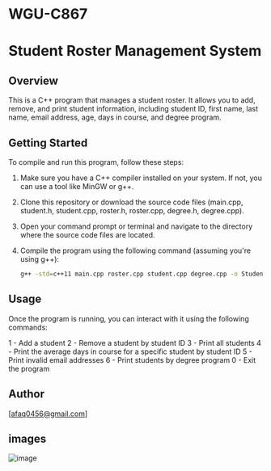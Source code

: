 # WGU-C867
# Student Roster Management System

## Overview
This is a C++ program that manages a student roster. It allows you to add, remove, and print student information, including student ID, first name, last name, email address, age, days in course, and degree program.

## Getting Started
To compile and run this program, follow these steps:

1. Make sure you have a C++ compiler installed on your system. If not, you can use a tool like MinGW or g++.

2. Clone this repository or download the source code files (main.cpp, student.h, student.cpp, roster.h, roster.cpp, degree.h, degree.cpp).

3. Open your command prompt or terminal and navigate to the directory where the source code files are located.

4. Compile the program using the following command (assuming you're using g++):
   ```bash
   g++ -std=c++11 main.cpp roster.cpp student.cpp degree.cpp -o StudentRoster


  ## Usage
Once the program is running, you can interact with it using the following commands:

1 - Add a student
2 - Remove a student by student ID
3 - Print all students
4 - Print the average days in course for a specific student by student ID
5 - Print invalid email addresses
6 - Print students by degree program
0 - Exit the program


## Author
[afaq0456@gmail.com]

## images
![image](https://github.com/Afaq0456/WGU-C867/assets/54826698/2f424026-fa2d-4610-a0a0-f77b28c66c72)

